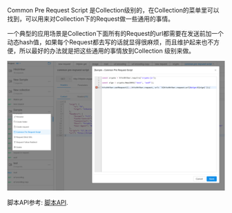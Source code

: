 Common Pre Request Script 是Collection级别的，在Collection的菜单里可以找到，可以用来对Collection下的Request做一些通用的事情。

一个典型的应用场景是Collection下面所有的Request的url都需要在发送前加一个动态hash值，如果每个Request都去写的话就显得很麻烦，而且维护起来也不方便，所以最好的办法就是把这些通用的事情放到Collection 级别来做。

![](https://raw.githubusercontent.com/brookshi/images/master/Hitchhiker/script/script_common_pre_script.png)

脚本API参考: [脚本API](API.md).